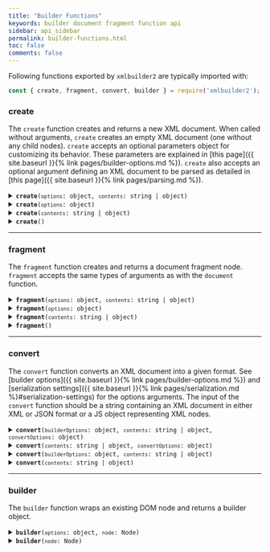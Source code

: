```yaml
---
title: "Builder Functions"
keywords: builder document fragment function api
sidebar: api_sidebar
permalink: builder-functions.html
toc: false
comments: false
---
```


Following functions exported by `xmlbuilder2` are typically imported with:
```js
const { create, fragment, convert, builder } = require('xmlbuilder2');
```

### create
The `create` function creates and returns a new XML document. When called without arguments, `create` creates an empty XML document (one without any child nodes). `create` accepts an optional parameters object for customizing its behavior. These parameters are explained in [this page]({{ site.baseurl }}{% link pages/builder-options.md %}). `create` also accepts an optional argument defining an XML document to be parsed as detailed in [this page]({{ site.baseurl }}{% link pages/parsing.md %}).

<details markdown="1">
<summary><code><strong>create</strong>(<code>options</code>: object, <code>contents</code>: string | object)</code></summary>
<br/>

Creates a new XML document by parsing the `contents` argument with the given `options` and returns the document node.

* `options` - builder options
* `contents` - a string containing an XML document in either XML or JSON format or a JS object representing nodes to insert

```js
const { create } = require('xmlbuilder2');

const doc = create({ encoding: "UTF-8" }, '<ሥር><ኤለመንት/></ሥር>');
console.log(doc.end({ prettyPrint: true }));
```
```xml
<?xml version="1.0" encoding="UTF-8"?>
<ሥር>
  <ኤለመንት/>
</ሥር>
```

</details>

<details markdown="1">
<summary><code><strong>create</strong>(<code>options</code>: object)</code></summary>
<br/>

Creates an empty XML document with the given `options` and returns the document node.

* `options` - builder options

```js
const { create } = require('xmlbuilder2');

const doc = create({ encoding: "UTF-8" });
console.log(doc.end({ prettyPrint: true }));
```
```xml
<?xml version="1.0" encoding="UTF-8"?>
```

</details>

<details markdown="1">
<summary><code><strong>create</strong>(<code>contents</code>: string | object)</code></summary>
<br/>

Creates a new XML document by parsing the `contents` argument with the default options and returns the document node.

* `contents` - a string containing an XML document in either XML or JSON format or a JS object representing nodes to insert

```js
const { create } = require('xmlbuilder2');

const doc = create('<root><foo><bar>foobar</bar></foo></root>');
console.log(doc.end({ prettyPrint: true }));
```
```xml
<?xml version="1.0"?>
<root>
  <foo>
    <bar>foobar</bar>
  </foo>
</root>
```

</details>

<details markdown="1">
<summary><code><strong>create</strong>()</code></summary>
<br/>

Creates an empty XML document with the default options and returns the document node.

```js
const { create } = require('xmlbuilder2');

const doc = create();
console.log(doc.end({ prettyPrint: true }));
```
```xml
<?xml version="1.0"?>
```

</details>

___

### fragment
The `fragment` function creates and returns a document fragment node. `fragment` accepts the same types of arguments as with the `document` function.

<details markdown="1">
<summary><code><strong>fragment</strong>(<code>options</code>: object, <code>contents</code>: string | object)</code></summary>
<br/>

Creates a new document fragment by parsing the `contents` argument with the given `options` and returns the document fragment node.

* `options` - builder options
* `contents` - a string containing an XML document in either XML or JSON format or a JS object representing nodes to insert

```js
const { fragment } = require('xmlbuilder2');

const frag = fragment({ encoding: "UTF-8" }, '<ሥር><ኤለመንት/></ሥር>');
console.log(frag.end({ prettyPrint: true }));
```
```xml
<ሥር>
  <ኤለመንት/>
</ሥር>
```

</details>

<details markdown="1">
<summary><code><strong>fragment</strong>(<code>options</code>: object)</code></summary>
<br/>

Creates an empty document fragment with the given `options` and returns the document fragment node.

* `options` - builder options

```js
const { fragment } = require('xmlbuilder2');

const frag = fragment({ encoding: "UTF-8" });
frag.ele('ኤለመንት');
console.log(frag.end({ prettyPrint: true }));
```
```xml
<ኤለመንት/>
```

</details>

<details markdown="1">
<summary><code><strong>fragment</strong>(<code>contents</code>: string | object)</code></summary>
<br/>

Creates a new document fragment by parsing the `contents` argument with the default options and returns the document fragment node.

* `contents` - a string containing an XML document in either XML or JSON format or a JS object representing nodes to insert

```js
const { fragment } = require('xmlbuilder2');

const frag = fragment('<foo>foo</foo><foo>foobar</foo><bar/>');
console.log(frag.end({ prettyPrint: true }));
```
```xml
<foo>foo</foo>
<foo>foobar</foo>
<bar/>
```

</details>

<details markdown="1">
<summary><code><strong>fragment</strong>()</code></summary>
<br/>

Creates an empty document fragment with the default options and returns the document fragment node.

```js
const { fragment } = require('xmlbuilder2');

const frag = fragment();
frag.ele('node');
console.log(frag.end({ prettyPrint: true }));
```
```xml
<node/>
```

</details>

___

### convert
The `convert` function converts an XML document into a given format. See
[builder options]({{ site.baseurl }}{% link pages/builder-options.md %})
and [serialization settings]({{ site.baseurl }}{% link pages/serialization.md %}#serialization-settings)
for the options arguments. The input of the `convert` function should be a string containing an XML 
document in either XML or JSON format or a JS object representing XML nodes.

<details markdown="1">
<summary><code><strong>convert</strong>(<code>builderOptions</code>: object, <code>contents</code>: string | object, <code>convertOptions</code>: object)</code></summary>
<br/>

Converts an XML document by parsing the `contents` argument with the given 
`builderOptions` and returns the result formatted with the given `convertOptions`.

* `builderOptions` - builder options
* `contents` - a string containing an XML document in either XML or JSON format or a JS object representing nodes to insert
* `convertOptions` - conversion options

```js
const { convert } = require('xmlbuilder2');

const obj = convert({ encoding: "UTF-8" }, '<root><node/></root>', { format: "object" });
console.log(obj);
```
```js
{ root:
  node: { }
}
```

</details>

<details markdown="1">
<summary><code><strong>convert</strong>(<code>contents</code>: string | object, <code>convertOptions</code>: object)</code></summary>
<br/>

Converts an XML document by parsing the `contents` argument with the default 
builder options and returns the result formatted with the given `convertOptions`.

* `contents` - a string containing an XML document in either XML or JSON format or a JS object representing nodes to insert
* `convertOptions` - conversion options

```js
const { convert } = require('xmlbuilder2');

const obj = convert('<root><node/></root>', { format: "object" });
console.log(obj);
```
```js
{ root:
  node: { }
}
```

</details>

<details markdown="1">
<summary><code><strong>convert</strong>(<code>builderOptions</code>: object, <code>contents</code>: string | object)</code></summary>
<br/>

Converts an XML document into the default output format by parsing the `contents` 
argument with the given `builderOptions` and returns the result.
The default output format is `"xml"` which returns an XML document string.

* `builderOptions` - builder options
* `contents` - a string containing an XML document in either XML or JSON format or a JS object representing nodes to insert

```js
const { convert } = require('xmlbuilder2');

const xml = convert({ encoding: "UTF-8" }, { root: { node: { } });
console.log(xml);
```
```xml
<?xml version="1.0" encoding="UTF-8"?><root><node/></root>
```

</details>

<details markdown="1">
<summary><code><strong>convert</strong>(<code>contents</code>: string | object)</code></summary>
<br/>

Converts an XML document into the default output format by parsing the `contents` 
argument with the default builder options and returns the result.
The default output format is `"xml"` which returns an XML document string.

* `contents` - a string containing an XML document in either XML or JSON format or a JS object representing nodes to insert

```js
const { convert } = require('xmlbuilder2');

const xml = convert({ root: { node: { } });
console.log(xml);
```
```xml
<?xml version="1.0"?><root><node/></root>
```

</details>

___

### builder
The `builder` function wraps an existing DOM node and returns a builder object.

<details markdown="1">
<summary><code><strong>builder</strong>(<code>options</code>: object, <code>node</code>: Node)</code></summary>
<br/>

Wraps an existing DOM node with the given `options` and returns a builder object.

* `options` - builder options
* `node` - a DOM node

```js
const { builder } = require('xmlbuilder2');

const node = document.createElement("node");

const xml = builder({ version: "1.0" }, node)
  .ele("child")
  .end({ prettyPrint: true });

console.log(xml);
```
```xml
<node>
  <child/>
</node>
```

</details>

<details markdown="1">
<summary><code><strong>builder</strong>(<code>node</code>: Node)</code></summary>
<br/>

Wraps an existing DOM node with the default options and returns a builder object.

* `node` - a DOM node

```js
const { builder } = require('xmlbuilder2');

const node = document.createElement("node");

const xml = builder(node)
  .ele("child")
  .end({ prettyPrint: true });

console.log(xml);
```
```xml
<node>
  <child/>
</node>
```

</details>
